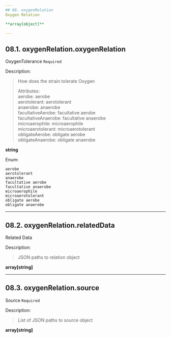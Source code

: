 ```yaml
---
## 08. oxygenRelation
Oxygen Relation  

**array[object]**

---
```

## 08.1. oxygenRelation.oxygenRelation
OxygenTolerance  `Required`

Description:
> How does the strain tolerate Oxygen  
>
> Attributes:  
>     aerobe: aerobe  
>     aerotolerant: aerotolerant  
>     anaerobe: anaerobe  
>     facultativeAerobe: facultative aerobe  
>     facultativeAnaerobe: facultative anaerobe  
>     microaerophile: microaerophile  
>     microaerotolerant: microaerotolerant  
>     obligateAerobe: obligate aerobe  
>     obligateAnaerobe: obligate anaerobe  

**string**

Enum:

	aerobe
	aerotolerant
	anaerobe
	facultative aerobe
	facultative anaerobe
	microaerophile
	microaerotolerant
	obligate aerobe
	obligate anaerobe

---
## 08.2. oxygenRelation.relatedData
Related Data  

Description:
> JSON paths to relation object  

**array[string]**

---
## 08.3. oxygenRelation.source
Source  `Required`

Description:
> List of JSON paths to source object  

**array[string]**
